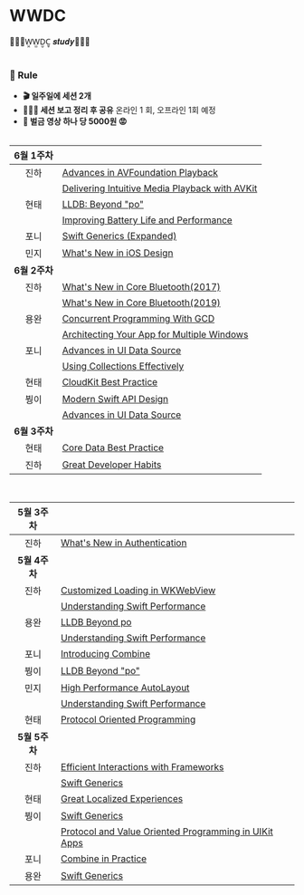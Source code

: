 # WWDC
👩🏻‍💻W̤̯W̤̫D̤̮C̤̥ 𝒔𝒕𝒖𝒅𝒚🧑🏻‍💻 
<br/><br/>
### 📌 Rule
- **🎬 일주일에 세션 2개**  
- **👩🏻‍🏫 세션 보고 정리 후 공유** 온라인 1 회, 오프라인 1회 예정
- **💸 벌금 영상 하나 당 5000원 😡** 
<br/><br/>

|**6월 1주차**||
|:-:|:-|
|진하|[Advances in AVFoundation Playback](https://github.com/HARlBO/WWDC/blob/master/WWDC2016/Advances-in-AVFoundation-Playback.md)|
||[Delivering Intuitive Media Playback with AVKit](https://github.com/HARlBO/WWDC/blob/master/WWDC2019/Delivering-Intuitive-Media-Playback-with-AVKit.md)|
|현태|[LLDB: Beyond "po"](https://github.com/onemoonStudio/WWDC/blob/master/LLDB-Beyond-Po.md)|
||[Improving Battery Life and Performance](https://github.com/onemoonStudio/WWDC/blob/master/Improving-Battery-Life-and-Performance.md)|
|포니|[Swift Generics (Expanded)](https://github.com/popsmile/WWDC/blob/master/2018/Swift%20Generics%20(Expanded).md)|
|민지|[What's New in iOS Design](https://www.notion.so/cmindy/What-s-New-in-iOS-Design-1c4518b4f40a4b07b135cbd79b2cac2f)|
|**6월 2주차**||
|진하|[What's New in Core Bluetooth(2017)](https://github.com/HARlBO/WWDC/blob/master/WWDC2017/Whats-New-in-Core-Bluetooth.md)|
||[What's New in Core Bluetooth(2019)](https://github.com/HARlBO/WWDC/blob/master/WWDC2019/Whats-New-in-Core-Bluetooth.md)|
|용완|[Concurrent Programming With GCD ](https://www.notion.so/wan088/Concurrent-Programming-With-GCD-6e6a2558128d441bb9f31f8d2ab398fb)|
||[Architecting Your App for Multiple Windows](https://www.notion.so/wan088/Architecting-Your-App-for-Multiple-Windows-89273209b8344f92ba8a9e81356b87c5)|
|포니|[Advances in UI Data Source](https://github.com/popsmile/WWDC/blob/master/2019/Advances%20in%20UI%20Data%20Source.md)|
||[Using Collections Effectively](https://github.com/popsmile/WWDC/blob/master/2018/Using%20Collections%20Effectively.md)|
|현태|[CloudKit Best Practice](https://github.com/onemoonStudio/WWDC/blob/master/CloudKit-Best-Practice.md)|
|붱이|[Modern Swift API Design](https://github.com/O-O-wl/WWDC/blob/master/WWDC19/Modern%20Swift%20API%20Design/Modern%20Swift%20API%20Design%20e4a02d6c993647adb28843bc8610c8e7.md)|
||[Advances in UI Data Source](https://github.com/O-O-wl/WWDC/blob/master/WWDC19/Advances%20in%20UI%20Data%20Sources/Advances%20in%20UI%20Data%20Sources.md)|
|**6월 3주차**||
|현태|[Core Data Best Practice](https://github.com/onemoonStudio/WWDC/blob/master/Best-Practice-CoreData.md)|
|진하|[Great Developer Habits](https://github.com/HARlBO/WWDC/blob/master/WWDC2019/Great-Developer-Habits.md)|
<br/>

|**5월 3주차**||
|:-:|:-|
|진하|[What's New in Authentication](https://github.com/Jinha2/WWDC/blob/master/WWDC2019/Whats-New-in-Authentication.md)|
|**5월 4주차**||
|진하|[Customized Loading in WKWebView](https://github.com/Jinha2/WWDC/blob/master/WWDC2017/Customized-Loading-in-WKWebView.md)|
||[Understanding Swift Performance](https://github.com/Jinha2/WWDC/blob/master/WWDC2016/Understanding-Swift-Performance.md)|
|용완|[LLDB Beyond po](https://github.com/mash-up-kr/WWDC/blob/master/LLDB-Beyond-po.md)|
||[Understanding Swift Performance](https://www.notion.so/wan088/Understanding-Swift-Performance-09eb2bf6ceda4f1f9b561db7059ff0de)|
|포니|[Introducing Combine](https://github.com/popsmile/WWDC/blob/master/2019/Introducing%20Combine.md)|
|붱이|[LLDB Beyond "po"](https://github.com/O-O-wl/WWDC/blob/master/WWDC18/LLDB%20Beyond%20po/LLDB%20Beyond%20po%20b59a68ceafdc4d9db34dcfcd839d6a0e.md)|
|민지|[High Performance AutoLayout](https://www.notion.so/cmindy/3c971177e1ef48398085b81d141d24b5?v=9ded98a92de24fb08b3302c4b2abc1f6)|
||[Understanding Swift Performance](https://www.notion.so/cmindy/Understanding-Swift-Performance-1b09d5426c2c478c80777e3012cbfe6b)|
|현태|[Protocol Oriented Programming](https://github.com/onemoonStudio/WWDC/blob/master/Protocol-Oriented-Programming.md)|
|**5월 5주차**||
|진하|[Efficient Interactions with Frameworks](https://github.com/Jinha2/WWDC/blob/master/WWDC2017/Efficient-Interactions-with-Frameworks.md)|
||[Swift Generics](https://github.com/HARlBO/WWDC/blob/master/WWDC2018/Swift-Generics.md)|
|현태|[Great Localized Experiences](https://github.com/onemoonStudio/WWDC/blob/master/Great-Localized-Experieces.md)|
|붱이|[Swift Generics](https://github.com/O-O-wl/WWDC/blob/master/WWDC18/Swift%20Generics/Swift%20Generics.md)|
||[Protocol and Value Oriented Programming in UIKit Apps](https://github.com/O-O-wl/WWDC/blob/master/WWDC16/Protocol%20and%20Value%20Oriented%20Programming%20in%20UIKit.md)|
|포니|[Combine in Practice](https://github.com/popsmile/WWDC/blob/master/2019/Combine%20in%20Practice.md)|
|용완|[Swift Generics](https://www.notion.so/wan088/Swift-Generics-Expanded-bf26fe8f61224417ae2b35131b0673c1)|

<br/>
